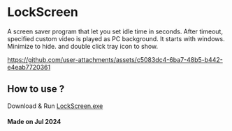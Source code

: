# LockScreen
A screen saver program that let you set idle time in seconds. After timeout, specified custom video is played as PC background.
It starts with windows. Minimize to hide. and double click tray icon to show.

https://github.com/user-attachments/assets/c5083dc4-6ba7-48b5-b442-e4eab7720361

## How to use ?
Download & Run [LockScreen.exe](https://github.com/EasingSoft/LockScreen/releases/download/1.0/LockScreen.exe)

#### Made on Jul 2024
